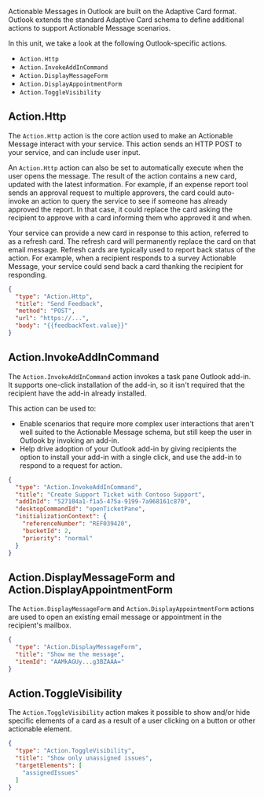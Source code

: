 Actionable Messages in Outlook are built on the Adaptive Card format. Outlook extends the standard Adaptive Card schema to define additional actions to support Actionable Message scenarios.

In this unit, we take a look at the following Outlook-specific actions.

- `Action.Http`
- `Action.InvokeAddInCommand`
- `Action.DisplayMessageForm`
- `Action.DisplayAppointmentForm`
- `Action.ToggleVisibility`

## Action.Http

The `Action.Http` action is the core action used to make an Actionable Message interact with your service. This action sends an HTTP POST to your service, and can include user input.

An `Action.Http` action can also be set to automatically execute when the user opens the message. The result of the action contains a new card, updated with the latest information. For example, if an expense report tool sends an approval request to multiple approvers, the card could auto-invoke an action to query the service to see if someone has already approved the report. In that case, it could replace the card asking the recipient to approve with a card informing them who approved it and when.

Your service can provide a new card in response to this action, referred to as a refresh card. The refresh card will permanently replace the card on that email message. Refresh cards are typically used to report back status of the action. For example, when a recipient responds to a survey Actionable Message, your service could send back a card thanking the recipient for responding.

```json
{
  "type": "Action.Http",
  "title": "Send Feedback",
  "method": "POST",
  "url": "https://...",
  "body": "{{feedbackText.value}}"
}
```

## Action.InvokeAddInCommand

The `Action.InvokeAddInCommand` action invokes a task pane Outlook add-in. It supports one-click installation of the add-in, so it isn't required that the recipient have the add-in already installed.

This action can be used to:

- Enable scenarios that require more complex user interactions that aren't well suited to the Actionable Message schema, but still keep the user in Outlook by invoking an add-in.
- Help drive adoption of your Outlook add-in by giving recipients the option to install your add-in with a single click, and use the add-in to respond to a request for action.

```json
{
  "type": "Action.InvokeAddInCommand",
  "title": "Create Support Ticket with Contoso Support",
  "addInId": "527104a1-f1a5-475a-9199-7a968161c870",
  "desktopCommandId": "openTicketPane",
  "initializationContext": {
    "referenceNumber": "REF039420",
    "bucketId": 2,
    "priority": "normal"
  }
}
```

## Action.DisplayMessageForm and Action.DisplayAppointmentForm

The `Action.DisplayMessageForm` and `Action.DisplayAppointmentForm` actions are used to open an existing email message or appointment in the recipient's mailbox.

```json
{
  "type": "Action.DisplayMessageForm",
  "title": "Show me the message",
  "itemId": "AAMkAGUy...g3BZAAA="
}
```

## Action.ToggleVisibility

The `Action.ToggleVisibility` action makes it possible to show and/or hide specific elements of a card as a result of a user clicking on a button or other actionable element.

```json
{
  "type": "Action.ToggleVisibility",
  "title": "Show only unassigned issues",
  "targetElements": [
    "assignedIssues"
  ]
}
```
